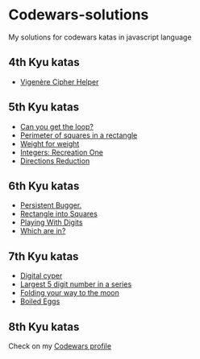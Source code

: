# Codewars-solutions

My solutions for codewars katas in javascript language

## 4th Kyu katas

  * [Vigenère Cipher Helper](https://github.com/RemondJu/Codewars-solutions/blob/master/4th%20kyu/VigenereCipherHelper.js)

## 5th Kyu katas

  * [Can you get the loop?](https://github.com/RemondJu/Codewars-solutions/blob/master/5th%20kyu/CanYouGetTheLoop.Js)
  * [Perimeter of squares in a rectangle](https://github.com/RemondJu/Codewars-solutions/blob/master/5th%20kyu/Perimeters.js)
  * [Weight for weight](https://github.com/RemondJu/Codewars-solutions/blob/master/5th%20kyu/WeightForWeight.js)
  * [Integers: Recreation One](https://github.com/RemondJu/Codewars-solutions/blob/master/5th%20kyu/IntegersRecreationOne.js)
  * [Directions Reduction](https://github.com/RemondJu/Codewars-solutions/blob/master/5th%20kyu/DirectionsReduction.js)

## 6th Kyu katas

  * [Persistent Bugger.](https://github.com/RemondJu/Codewars-solutions/blob/master/6th%20kyu/PersistentBugger.js)
  * [Rectangle into Squares](https://github.com/RemondJu/Codewars-solutions/blob/master/6th%20kyu/PersistentBugger.js)
  * [Playing With Digits](https://github.com/RemondJu/Codewars-solutions/blob/master/6th%20kyu/PlayingWithDigits.js)
  * [Which are in?](https://github.com/RemondJu/Codewars-solutions/blob/master/6th%20kyu/WhichAreIn.js)

## 7th Kyu katas

  * [Digital cyper](https://github.com/RemondJu/Codewars-solutions/blob/master/7th%20kyu/DigitalCypher.js)
  * [Largest 5 digit number in a series](https://github.com/RemondJu/Codewars-solutions/blob/master/7th%20kyu/Largest5DigitsNumberInASeries.js)
  * [Folding your way to the moon](https://github.com/RemondJu/Codewars-solutions/blob/master/7th%20kyu/FoldingYourWayToTheMoon.js)
  * [Boiled Eggs](https://github.com/RemondJu/Codewars-solutions/blob/master/7th%20kyu/BoiledEggs.js)
  
## 8th Kyu katas

Check on my [Codewars profile](https://www.codewars.com/users/RemondJu)
